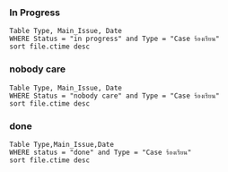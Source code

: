 

### In Progress
```dataview
Table Type, Main_Issue, Date
WHERE Status = "in progress" and Type = "Case ร้องเรียน"
sort file.ctime desc
```


### nobody care
```dataview
Table Type, Main_Issue, Date
WHERE Status = "nobody care" and Type = "Case ร้องเรียน"
sort file.ctime desc
```

### done
```dataview
Table Type,Main_Issue,Date
WHERE status = "done" and Type = "Case ร้องเรียน"
sort file.ctime desc
```


